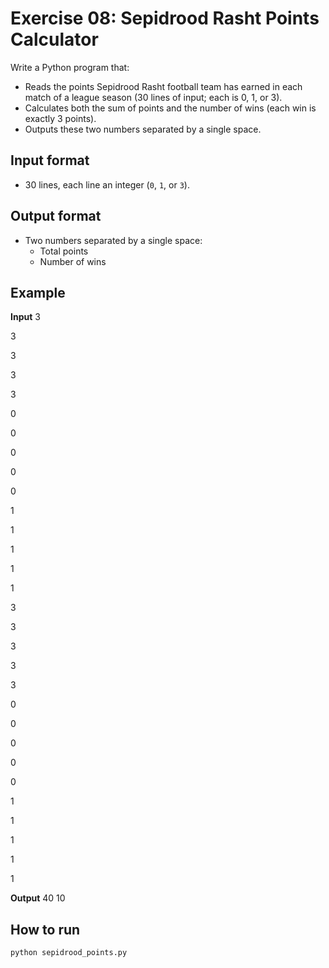 # Exercise 08: Sepidrood Rasht Points Calculator

Write a Python program that:
- Reads the points Sepidrood Rasht football team has earned in each match of a league season (30 lines of input; each is 0, 1, or 3).
- Calculates both the sum of points and the number of wins (each win is exactly 3 points).
- Outputs these two numbers separated by a single space.

## Input format

- 30 lines, each line an integer (`0`, `1`, or `3`).

## Output format

- Two numbers separated by a single space:
    - Total points
    - Number of wins

## Example

**Input**
3

3

3

3

3

0

0

0

0

0

1

1

1

1

1

3

3

3

3

3

0

0

0

0

0

1

1

1

1

1

**Output**
40 10


## How to run

```bash
python sepidrood_points.py
